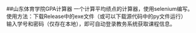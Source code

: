 ##山东体育学院GPA计算器
一个计算平均绩点的计算器，使用selenium编写。  
使用方法：下载Release中的exe文件（或可以下载源代码中的py文件运行）  
输入学号和密码（仅存在本地），即可自动登录教务系统获取课程信息。  

